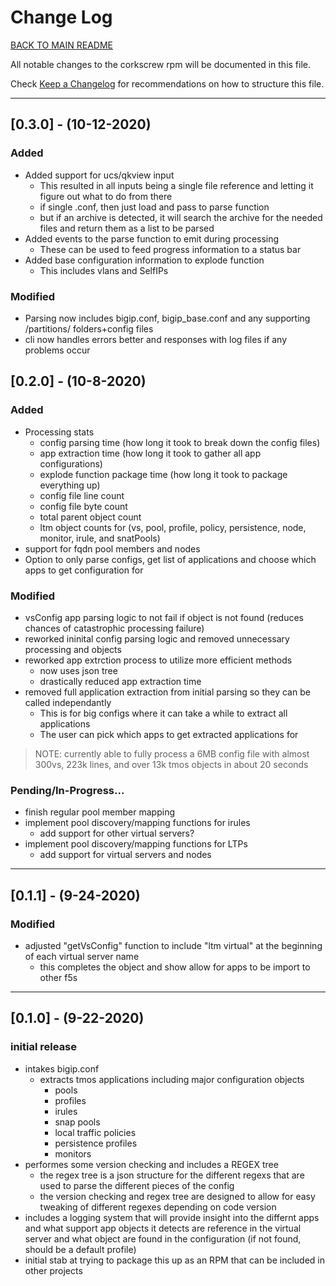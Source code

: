 

# Change Log

[BACK TO MAIN README](README.md)

All notable changes to the corkscrew rpm will be documented in this file.

Check [Keep a Changelog](http://keepachangelog.com/) for recommendations on how to structure this file.

---

## [0.3.0] - (10-12-2020)

### Added
- Added support for ucs/qkview input
    - This resulted in all inputs being a single file reference and letting it figure out what to do from there
    - if single .conf, then just load and pass to parse function
    - but if an archive is detected, it will search the archive for the needed files and return them as a list to be parsed
- Added events to the parse function to emit during processing
    - These can be used to feed progress information to a status bar
- Added base configuration information to explode function
    - This includes vlans and SelfIPs

### Modified
- Parsing now includes bigip.conf, bigip_base.conf and any supporting /partitions/ folders+config files
- cli now handles errors better and responses with log files if any problems occur

## [0.2.0] - (10-8-2020)

### Added
- Processing stats
    - config parsing time (how long it took to break down the config files)
    - app extraction time (how long it took to gather all app configurations)
    - explode function package time (how long it took to package everything up)
    - config file line count
    - config file byte count
    - total parent object count
    - ltm object counts for (vs, pool, profile, policy, persistence, node, monitor, irule, and snatPools)
- support for fqdn pool members and nodes
- Option to only parse configs, get list of applications and choose which apps to get configuration for

### Modified
- vsConfig app parsing logic to not fail if object is not found (reduces chances of catastrophic processing failure)
- reworked ininital config parsing logic and removed unnecessary processing and objects
- reworked app extrction process to utilize more efficient methods 
    - now uses json tree
    - drastically reduced app extraction time
- removed full application extraction from initial parsing so they can be called independantly
    - This is for big configs where it can take a while to extract all applications
    - The user can pick which apps to get extracted applications for

> NOTE:  currently able to fully process a 6MB config file with almost 300vs, 223k lines, and over 13k tmos objects in about 20 seconds

### Pending/In-Progress...
- finish regular pool member mapping
- implement pool discovery/mapping functions for irules
    - add support for other virtual servers?
- implement pool discovery/mapping functions for LTPs
    - add support for virtual servers and nodes

---

## [0.1.1] - (9-24-2020)

### Modified
- adjusted "getVsConfig" function to include "ltm virtual" at the beginning of each virtual server name
    - this completes the object and show allow for apps to be import to other f5s

---

## [0.1.0] - (9-22-2020)

### initial release
- intakes bigip.conf
    - extracts tmos applications including major configuration objects
        - pools
        - profiles
        - irules
        - snap pools
        - local traffic policies
        - persistence profiles
        - monitors
- performes some version checking and includes a REGEX tree
    - the regex tree is a json structure for the different regexs that are used to parse the different pieces of the config
    - the version checking and regex tree are designed to allow for easy tweaking of different regexes depending on code version
- includes a logging system that will provide insight into the differnt apps and what support app objects it detects are reference in the virtual server and what object are found in the configuration (if not found, should be a default profile)
- initial stab at trying to package this up as an RPM that can be included in other projects


